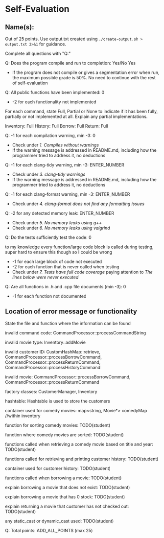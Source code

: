 # Self-Evaluation

## Name(s): 

Out of 25 points. Use output.txt created using 
`./create-output.sh > output.txt 2>&1` for guidance.

Complete all questions with "Q:"

Q: Does the program compile and run to completion: Yes/No
Yes
- If the program does not compile or gives a segmentation error when run, 
the maximum possible grade is 50%. No need to continue with the rest of self-evaluation

Q: All public functions have been implemented: 0

- -2 for each functionality not implemented

For each command, state Full, Partial or None to indicate 
if it has been fully, partially or not implemented at all.
Explain any partial implementations.

Inventory: Full
History: Full
Borrow: Full
Return: Full


Q: -1 for each compilation warning, min -3: 0

- Check under *1. Compiles without warnings*
- If the warning message is addressed in README.md, including how the programmer tried to address it, no deductions

Q: -1 for each clang-tidy warning, min -3: ENTER_NUMBER

- Check under *3. clang-tidy warnings*
- If the warning message is addressed in README.md, including how the programmer tried to address it, no deductions

Q: -1 for each clang-format warning, min -3: ENTER_NUMBER

- Check under *4. clang-format does not find any formatting issues*


Q: -2 for any detected memory leak: ENTER_NUMBER

- Check under *5. No memory leaks using g++*
- Check under *6. No memory leaks using valgrind*

Q: Do the tests sufficiently test the code: 0

to my knowledge every function/large code block is called during testing, super hard to ensure this though so I could be wrong
- -1 for each large block of code not executed
- -2 for each function that is never called when testing
- Check under *7. Tests have full code coverage* paying attention to *The lines below were never executed*

Q: Are all functions in .h and .cpp file documents (min -3): 0

- -1 for each function not documented

## Location of error message or functionality

State the file and function where the information can be found

invalid command code: CommandProcessor::processCommandString

invalid movie type: Inventory::addMovie

invalid customer ID: CustomHashMap::retrieve, CommandProcessor::processBorrowCommand, CommandProcessor::processReturnCommand, CommandProcessor::processHistoryCommand
 
invalid movie: CommandProcessor::processBorrowCommand, CommandProcessor::processReturnCommand

factory classes: CustomerManager, Inventory

hashtable: Hashtable is used to store the customers

container used for comedy movies: map<string, Movie*> comedyMap //within inventory

function for sorting comedy movies: TODO(student)

function where comedy movies are sorted: TODO(student)

functions called when retrieving a comedy movie based on title and year: TODO(student)

functions called for retrieving and printing customer history: TODO(student)

container used for customer history: TODO(student)

functions called when borrowing a movie: TODO(student)

explain borrowing a movie that does not exist: TODO(student)

explain borrowing a movie that has 0 stock: TODO(student)

explain returning a movie that customer has not checked out: TODO(student)

any static_cast or dynamic_cast used: TODO(student)


Q: Total points: ADD_ALL_POINTS (max 25)